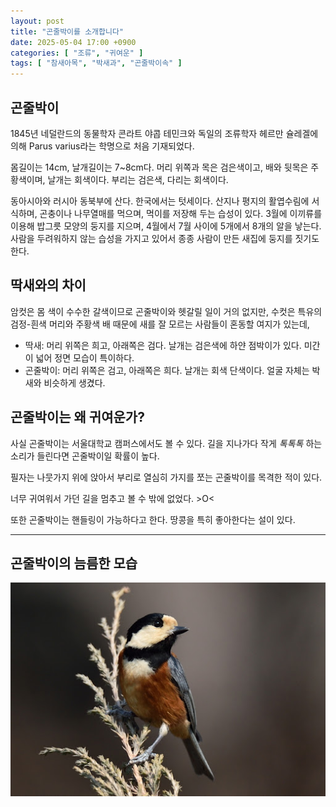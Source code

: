 ```yaml
---
layout: post
title: "곤줄박이를 소개합니다"
date: 2025-05-04 17:00 +0900
categories: [ "조류", "귀여운" ]
tags: [ "참새아목", "박새과", "곤줄박이속" ]
---
```


## 곤줄박이

1845년 네덜란드의 동물학자 콘라트 야콥 테민크와 독일의 조류학자 헤르만 슐레겔에 의해 Parus varius라는 학명으로 처음 기재되었다.

몸길이는 14cm, 날개길이는 7~8cm다. 머리 위쪽과 목은 검은색이고, 배와 뒷목은 주황색이며, 날개는 회색이다. 부리는 검은색, 다리는 회색이다.

동아시아와 러시아 동북부에 산다. 한국에서는 텃세이다. 산지나 평지의 활엽수림에 서식하며, 곤충이나 나무열매를 먹으며, 먹이를 저장해 두는 습성이 있다. 3월에 이끼류를 이용해 밥그릇 모양의 둥지를 지으며, 4월에서 7월 사이에 5개에서 8개의 알을 낳는다. 사람을 두려워하지 않는 습성을 가지고 있어서 종종 사람이 만든 새집에 둥지를 짓기도 한다.

## 딱새와의 차이

암컷은 몸 색이 수수한 갈색이므로 곤줄박이와 헷갈릴 일이 거의 없지만, 수컷은 특유의 검정-흰색 머리와 주황색 배 때문에 새를 잘 모르는 사람들이 혼동할 여지가 있는데,

* 딱새: 머리 위쪽은 희고, 아래쪽은 검다. 날개는 검은색에 하얀 점박이가 있다. 미간이 넓어 정면 모습이 특이하다.
* 곤줄박이: 머리 위쪽은 검고, 아래쪽은 희다. 날개는 회색 단색이다. 얼굴 자체는 박새와 비슷하게 생겼다.

## 곤줄박이는 왜 귀여운가?

사실 곤줄박이는 서울대학교 캠퍼스에서도 볼 수 있다. 길을 지나가다 작게 _톡톡톡_ 하는 소리가 들린다면 곤줄박이일 확률이 높다.

필자는 나뭇가지 위에 앉아서 부리로 열심히 가지를 쪼는 곤줄박이를 목격한 적이 있다.

너무 귀여워서 가던 길을 멈추고 볼 수 밖에 없었다. >O<

또한 곤줄박이는 핸들링이 가능하다고 한다. 땅콩을 특히 좋아한다는 설이 있다.

---

## 곤줄박이의 늠름한 모습

![Gonjulbaggi](/assets/img/Gonjulbaggi.jpg)
